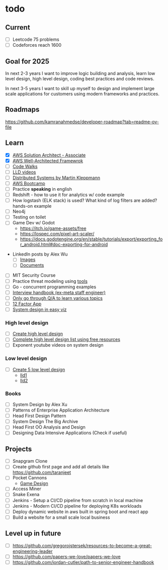 # todo

## Current
- [ ] Leetcode 75 problems
- [ ] Codeforces reach 1600

## Goal for 2025
In next 2-3 years I want to improve logic building and analysis, learn low level design, high level design, coding best practices and code reviews.

In next 3-5 years I want to skill up myself to design and implement large scale applications for customers using modern frameworks and practices.

## Roadmaps
https://github.com/kamranahmedse/developer-roadmap?tab=readme-ov-file

## Learn
- [x] [AWS Solution Architect - Associate](https://www.credly.com/badges/4d30b63f-827f-4e8e-a073-fdca5e94f5c2/linked_in_profile)
- [x] [AWS Well-Architected Framewrok](https://docs.aws.amazon.com/wellarchitected/latest/framework/welcome.html)
- [ ] [Code Walks](https://www.youtube.com/playlist?list=PLrhzvIcii6GOJwiBjCRX_s0owE91KLtgu)
- [ ] [LLD videos](https://www.youtube.com/playlist?list=PL6W8uoQQ2c61X_9e6Net0WdYZidm7zooW&feature=shared)
- [ ] [Distributed Systems by Martin Kleppmann](https://youtube.com/playlist?list=PLeKd45zvjcDFUEv_ohr_HdUFe97RItdiB&feature=shared)
- [ ] [AWS Bootcamp](https://youtu.be/zA8guDqfv40?feature=shared)
- [ ] Practice **speaking** in english
- [ ] Redshift - how to use it for analytics w/ code example
- [ ] How logstash (ELK stack) is used? What kind of log filters are added? hands-on example
- [ ] Neo4j
- [ ] Testing on toilet
- [ ] Game Dev w/ Godot
  - https://itch.io/game-assets/free
  - https://lospec.com/pixel-art-scaler/
  - https://docs.godotengine.org/en/stable/tutorials/export/exporting_for_android.html#doc-exporting-for-android
- LinkedIn posts by Alex Wu
  - [ ] [Images](https://www.linkedin.com/in/alexxubyte/recent-activity/images/)
  - [ ] [Documents](https://www.linkedin.com/in/alexxubyte/recent-activity/documents/)
- [ ] MIT Security Course
- [ ] Practice threat modeling using [tools](https://online.visual-paradigm.com/diagrams/features/threat-modeling-tool/)
- [ ] Go - concurrent programming examples
- [ ] [Interview handbook (ex-meta staff engineer)](https://www.techinterviewhandbook.org/software-engineering-interview-guide/)
- [ ] [Only go through Q/A to learn various topics](https://github.com/bregman-arie/devops-exercises?tab=readme-ov-file#operating-system)
- [ ] [12 Factor App](https://12factor.net/)
- [ ] [System design in easy viz](https://github.com/ByteByteGoHq/system-design-101)

### High level design
- [ ] [Create high level design](https://github.com/naman09/todo/blob/main/design.md)
- [ ] [Complete high level design list using free resources](https://github.com/ashishps1/awesome-system-design-resources?tab=readme-ov-file)
- [ ] Exponent youtube videos on system design

### Low level design
- [ ] [Create 5 low level design](https://github.com/naman09/todo/blob/main/design.md) 
  - [lld1](https://github.com/prasadgujar/low-level-design-primer) 
  - [lld2](https://github.com/tssovi/grokking-the-object-oriented-design-interview)
  
### Books
  - [ ] System Design by Alex Xu
  - [ ] Patterns of Enterprise Application Architecture
  - [ ] Head First Design Pattern
  - [ ] System Design The Big Archive
  - [ ] Head First OO Analysis and Design
  - [ ] Designing Data Intensive Applications (Check if useful)

## Projects
- [ ] Snapgram Clone
- [ ] Create github first page and add all details like https://github.com/taranjeet
- [ ] Pocket Cannons
  - [Game Design](https://docs.google.com/document/d/19E7D5ehD7H2gMnAsWDlhHeKCa2GF0cEnpj66-2CyTQA/edit)
- [ ] Access Miner
- [ ] Snake Exena
- [ ] Jenkins - Setup a CI/CD pipeline from scratch in local machine
- [ ] Jenkins - Modern CI/CD pipeline for deploying K8s workloads
- [ ] Deploy dynamic website in aws built in spring boot and react app
- [ ] Build a website for a small scale local business

## Level up in future
- [ ] https://github.com/gregorojstersek/resources-to-become-a-great-engineering-leader
- [ ] https://github.com/papers-we-love/papers-we-love
- [ ] https://github.com/jordan-cutler/path-to-senior-engineer-handbook
